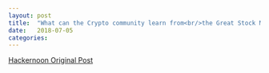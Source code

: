 ```yaml
---
layout: post
title:  "What can the Crypto community learn from<br/>the Great Stock Market Crash of 1929?<br/> — Part 2"
date:   2018-07-05
categories:
---
```


[Hackernoon Original Post](https://hackernoon.com/what-can-the-crypto-community-learn-from-the-great-stock-market-crash-of-1929-part-2-9bf7b683a480)

